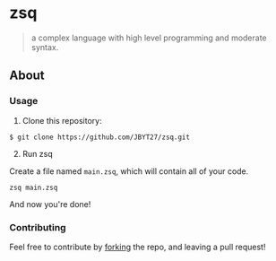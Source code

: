 # zsq
> a complex language with high level programming and moderate syntax. 

## About
### Usage
1. Clone this repository: 
```
$ git clone https://github.com/JBYT27/zsq.git
```

2. Run zsq

Create a file named `main.zsq`, which will contain all of your code.
```
zsq main.zsq 
```

And now you're done!

### Contributing
Feel free to contribute by [forking](https://github.com/JBYT27/zsq/network/members) the repo, and leaving a pull request!